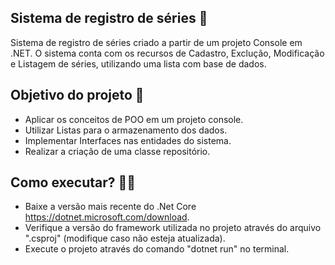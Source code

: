 ## Sistema de registro de séries 🎥

Sistema de registro de séries criado a partir de um projeto Console em .NET. O sistema conta com os recursos de Cadastro, Exclução, Modificação e Listagem de séries, utilizando uma lista com base de dados. 

## Objetivo do projeto :rocket:

- Aplicar os conceitos de POO em um projeto console.
- Utilizar Listas para o armazenamento dos dados.
- Implementar Interfaces nas entidades do sistema.
- Realizar a criação de uma classe repositório.

## Como executar? 🧑‍🔧

- Baixe a versão mais recente do .Net Core https://dotnet.microsoft.com/download.
- Verifique a versão do framework utilizada no projeto através do arquivo ".csproj" (modifique caso não esteja atualizada).
- Execute o projeto através do comando "dotnet run" no terminal.


